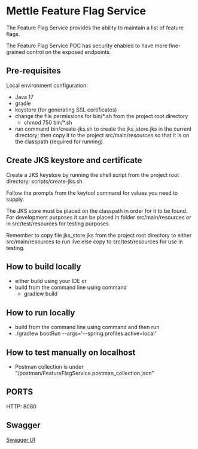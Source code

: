 # Mettle Feature Flag Service

The Feature Flag Service provides the ability to maintain a list of feature flags.

The Feature Flag Service POC has security enabled to have more fine-grained control on the exposed endpoints.

## Pre-requisites

Local environment configuration:
- Java 17
- gradle
- keystore (for generating SSL certificates)
- change the file permissions for bin/*.sh from the project root directory
  - chmod 750 bin/*.sh
- run command bin/create-jks.sh to create the jks_store.jks in the current directory; then copy it to the project src/main/resources so that it is on the classpath (required for running)

## Create JKS keystore and certificate

Create a JKS keystore by running the shell script from the project root directory:
  scripts/create-jks.sh

Follow the prompts from the keytool command for values you need to supply.

The JKS store must be placed on the classpath in order for it to be found. For development purposes it can be 
placed in folder src/main/resources or in src/test/resources for testing purposes.

Remember to copy file jks_store.jks from the project root directory to either src/main/resources to run live else
copy to src/test/resources for use in testing.

## How to build locally
- either build using your IDE or
- build from the command line using command
  - gradlew build

## How to run locally
- build from the command line using command and then run 
- ./gradlew bootRun --args='--spring.profiles.active=local'

## How to test manually on localhost
- Postman collection is under "/postman/FeatureFlagService.postman_collection.json"
  
## PORTS
HTTP: 8080

## Swagger
[Swagger UI](http://localhost:8080/swagger-ui/index.html#/)